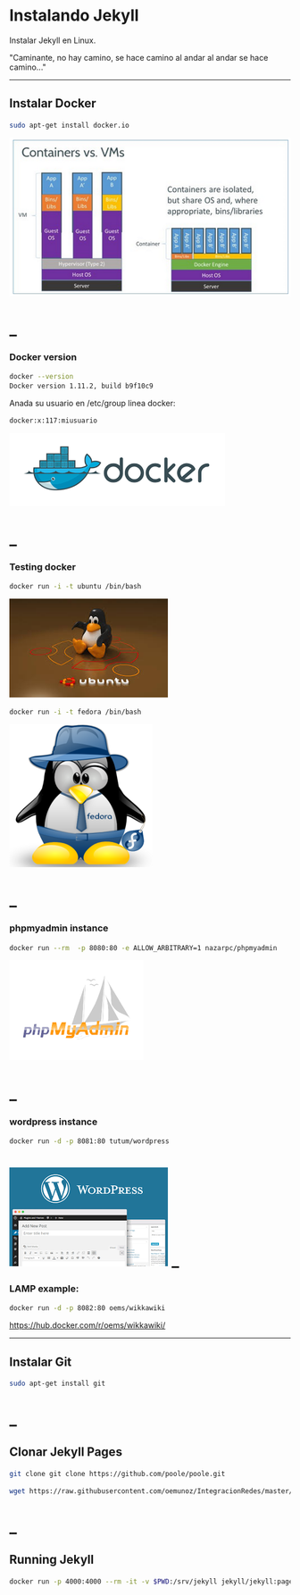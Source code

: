 # Instalando Jekyll

Instalar Jekyll en Linux.

"Caminante, no hay camino,
se hace camino al andar
al andar se hace camino..."


----
## Instalar Docker

```bash
sudo apt-get install docker.io
```
![alt tag](https://raw.githubusercontent.com/oemunoz/IntegracionRedes/master/images/VM_Docker.png)

_
====
### Docker version

```bash
docker --version
Docker version 1.11.2, build b9f10c9
```

Anada su usuario en /etc/group linea docker:
```bash
docker:x:117:miusuario
```
![alt tag](https://raw.githubusercontent.com/oemunoz/IntegracionRedes/master/images/docker.png)

_
====
### Testing docker

```bash
docker run -i -t ubuntu /bin/bash
```
![alt tag](https://raw.githubusercontent.com/oemunoz/IntegracionRedes/master/images/ubuntu.jpg)

```bash
docker run -i -t fedora /bin/bash
```
![alt tag](https://raw.githubusercontent.com/oemunoz/IntegracionRedes/master/images/fedora.png)

_
====
### phpmyadmin instance

```bash
docker run --rm  -p 8080:80 -e ALLOW_ARBITRARY=1 nazarpc/phpmyadmin
```
![alt tag](https://raw.githubusercontent.com/oemunoz/IntegracionRedes/master/images/phpmyadmin.png)

_
====
### wordpress instance


```bash
docker run -d -p 8081:80 tutum/wordpress
```
![alt tag](https://raw.githubusercontent.com/oemunoz/IntegracionRedes/master/images/wordpress.png)
_
====
### LAMP example:

```bash
docker run -d -p 8082:80 oems/wikkawiki
```
https://hub.docker.com/r/oems/wikkawiki/

----
## Instalar Git

```bash
sudo apt-get install git
```

_
====
## Clonar Jekyll Pages

```bash
git clone git clone https://github.com/poole/poole.git
```

```bash
wget https://raw.githubusercontent.com/oemunoz/IntegracionRedes/master/Gemfile .
```

_
====
## Running Jekyll

```bash
docker run -p 4000:4000 --rm -it -v $PWD:/srv/jekyll jekyll/jekyll:pages sh -c 'bundle exec jekyll serve'
```
